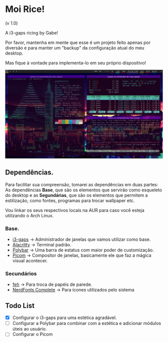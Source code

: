 # Moi Rice!

(v 1.0)

A i3-gaps ricing by Gabe!

Por favor, mantenha em mente que esse é um projeto feito apenas por diversão e para manter um "backup" da configuração atual do meu desktop.

Mas fique à vontade para implementa-lo em seu próprio dispositivo!

![V1.0 Screenshot](/Screenshots/V0.1-Screenshot.png)


## Dependências.

Para facilitar sua compreensão, tomarei as dependências em duas partes: As dependências **Base**, que são os elementos que servirão como esqueleto do desktop e as **Segundárias**, que são os elementos que permitem a estilização, como fontes, programas para trocar wallpaper etc.

Vou linkar os seus respectivos locais na AUR para caso você esteja utilizando o Arch Linux.

### Base.
* [i3-gaps](https://www.archlinux.org/packages/community/x86_64/i3-gaps/)     -> Administrador de janelas que vamos utilizar como base.
* [Alacritty](https://www.archlinux.org/packages/community/x86_64/alacritty/)   -> Terminal padrão.
* [Polybar](https://aur.archlinux.org/packages/polybar/)     -> Uma barra de estatus com maior poder de customização.
* [Picom](https://www.archlinux.org/packages/community/x86_64/picom/)       -> Compositor de janelas, basicamente ele que faz a mágica visual acontecer.


### Secundários
* [feh](https://www.archlinux.org/packages/extra/x86_64/feh/)                 -> Para troca de papéis de parede.
* [NerdFonts Complete](https://aur.archlinux.org/packages/nerd-fonts-complete/)  -> Para ícones utilizados pelo sistema


## Todo List
- [x] Configurar o i3-gaps para uma estética agradável.
- [ ] Configurar a Polybar para combinar com a estética e adicionar módulos úteis ao usuário.
- [ ] Configurar o Picom 
